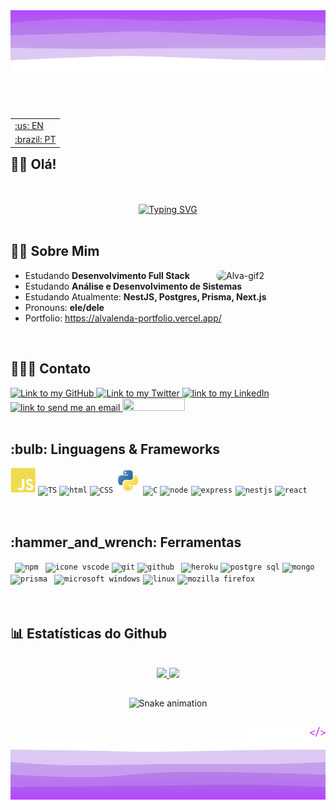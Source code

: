 <div id="header">
    <header>
        <img src="./assets/header-image.png" height="100" width="100%"  alt="header image" />
    </header>
</div>

<table align="right">
    <tr><td><a href="https://github.com/alvalenda/alvalenda/blob/main/README-en.md"> :us: EN </a></td></tr>
    <tr><td><a href="https://github.com/alvalenda/alvalenda/blob/main/README.md"> :brazil: PT </a></td></tr>
</table>

## 🤝🏻 Olá!
<div align="center">
</br>
</br>
    <a href="https://github.com/alvalenda" target="_blank"><img src="https://readme-typing-svg.herokuapp.com?font=Saira&size=34&color=7E3ACE&center=true&vCenter=true&width=500&lines=Eu+sou+Fl%C3%A1vio+Alvarenga;Desenvolvedor+FullStack" alt="Typing SVG" /></a>
</div>

</br>

<h2> 🧔🏻 Sobre Mim </h2> 
    <img align="right" alt="Alva-gif2" width="175" style="border-radius:50px;" src="https://cdn.discordapp.com/attachments/780200279772626944/981115055179436032/avatar_discord.gif">

- Estudando **Desenvolvimento Full Stack**
- Estudando **Análise e Desenvolvimento de Sistemas**
- Estudando Atualmente: **NestJS, Postgres, Prisma, Next.js**
- Pronouns: **ele/dele**
- Portfolio: https://alvalenda-portfolio.vercel.app/


</br>

<h2>🕵🏻‍♀️ Contato </h2>
    <a href="https://github.com/alvalenda">
        <img alt="Link to my GitHub" src="https://img.shields.io/github/followers/alvalenda?style=social&label=@alvalenda">
    </a>
    <a href="https://twitter.com/banysan/">
        <img alt="Link to my Twitter" src="https://img.shields.io/twitter/follow/banysan?style=social&label=@banysan">
    </a>
    <a href="https://www.linkedin.com/in/flavio-alvarenga/">
        <img alt="link to my LinkedIn" src="https://img.shields.io/static/v1?label&message=Flavio Alvarenga&color=0A66C2&style=flat&logo=linkedin" />
    </a>
    <a href="mailto:flavio.alva@outlook.com">
        <img alt="link to send me an email" src="https://img.shields.io/static/v1?label&message=flavio.alva@outlook.com&color=whitesmoke&style=flat&logo=gmail" />
    </a>
    <a href="https://discordapp.com/users/246040430494351362" target="_blank">
        <img src="https://img.shields.io/badge/Discord-7289DA?style=for-the-badge&logo=discord&logoColor=white" height="20" width="100" target="_blank">
    </a>

</br>
</br>

<h2> :bulb: Linguagens & Frameworks </h2>

  <code><img alt="JS" width="40" src="https://raw.githubusercontent.com/devicons/devicon/master/icons/javascript/javascript-plain.svg"></code>
  <code><img alt="TS" width="40" src="https://cdn.jsdelivr.net/gh/devicons/devicon/icons/typescript/typescript-original.svg" /></code>
  <code><img alt="html" width="40" src="https://cdn.jsdelivr.net/gh/devicons/devicon/icons/html5/html5-original.svg"></code>
  <code><img alt="CSS" width="40" src="https://cdn.jsdelivr.net/gh/devicons/devicon/icons/css3/css3-original.svg"></code>
  <code><img alt="Python" width="40" src="https://raw.githubusercontent.com/devicons/devicon/master/icons/python/python-original.svg"></code>
  <code><img alt="C" width="40" src="https://cdn.jsdelivr.net/gh/devicons/devicon/icons/c/c-original.svg"></code>
  <code><img alt="node" width="40" src="https://cdn.jsdelivr.net/gh/devicons/devicon/icons/nodejs/nodejs-original.svg" /></code>
  <code><img alt="express" width="40" style="border: 1px solid white;" src="https://cdn.jsdelivr.net/gh/devicons/devicon/icons/express/express-original.svg" /></code>
  <code><img alt="nestjs" width="40" src="https://cdn.jsdelivr.net/gh/devicons/devicon/icons/nestjs/nestjs-plain.svg" /></code>
  <code><img alt="react" width="40" src="https://cdn.jsdelivr.net/gh/devicons/devicon/icons/react/react-original.svg" /></code>
  
  
</br>

<h2>:hammer_and_wrench: Ferramentas </h2>
    <div style="display: inline_block">
    <code> <img title="npm" alt="npm" width="40px" src="https://cdn.jsdelivr.net/gh/devicons/devicon/icons/npm/npm-original-wordmark.svg" /></code>
    <code> <img alt="icone vscode" width="40" src="https://cdn.jsdelivr.net/gh/devicons/devicon/icons/vscode/vscode-original.svg" /></code>
    <code><img title="Git" alt="git" width="40px" src="https://cdn.jsdelivr.net/gh/devicons/devicon/icons/git/git-original.svg" /></code>
    <code><img title="GitHub" alt="github" width="40px" src="https://cdn.jsdelivr.net/gh/devicons/devicon/icons/github/github-original.svg" /></code>
    <code> <img title="Heroku" alt="heroku" width="40px" src="https://cdn.jsdelivr.net/gh/devicons/devicon/icons/heroku/heroku-original-wordmark.svg" /></code>
    <code><img title="Postgres" alt="postgre sql" width="40px" src="https://cdn.jsdelivr.net/gh/devicons/devicon/icons/postgresql/postgresql-original.svg" /></code> 
    <code><img alt="mongo" width="40" src="https://cdn.jsdelivr.net/gh/devicons/devicon/icons/mongodb/mongodb-original.svg" /></code>
    <code><img alt="prisma" width="40" src="https://cdn.icon-icons.com/icons2/2107/PNG/512/file_type_light_prisma_icon_130444.png" /> </code>
    <code><img title="MS Windows" alt="microsoft windows" width="40px" src="https://cdn.jsdelivr.net/gh/devicons/devicon/icons/windows8/windows8-original.svg" /></code>
    <code><img title="Linux" alt="linux" width="45px" src="https://cdn.jsdelivr.net/gh/devicons/devicon/icons/linux/linux-original.svg" /></code>
    <code><img title="Mozilla Firefox" alt="mozilla firefox" width="40px" src="https://cdn.jsdelivr.net/gh/devicons/devicon/icons/firefox/firefox-original.svg" /></code>
  
</br>
</br>

  <!-- <img align="right" alt="Alva-gif" height="150" style="border-radius:50px;" src="https://media.discordapp.net/attachments/780200279772626944/981106010771058718/unknown.png?width=676&height=676"> -->

</br>

<h2> 📊 Estatísticas do Github</h2>
</br>
    <div align="center">
        <a href="https://github.com/alvalenda">
            <img height="167em" src="https://github-readme-stats.vercel.app/api?username=alvalenda&show_icons=true&theme=aura&include_all_commits=false&count_private=true" />
            <img height="167em" src="https://github-readme-stats.vercel.app/api/top-langs/?username=alvalenda&layout=compact&langs_count=8&theme=aura" />
        </a>

##

  ![Snake animation](https://github.com/alvalenda/alvalenda/blob/output/github-contribution-grid-snake.svg)
</div>
  
##
<footer>
    <a href="#header">
        <img align="right" alt="alvacode logo" width="125" src="./assets/alvacode-logo.png">
    </a>
    <img src="./assets/footer-image.png" height="100" width="100%"  alt="header image" />
</footer>

